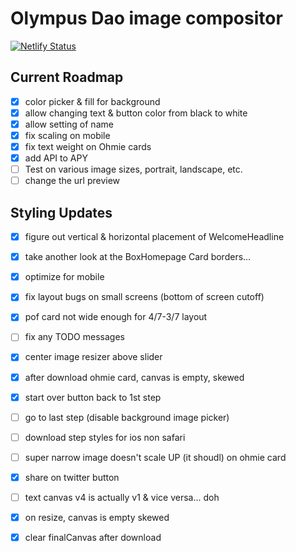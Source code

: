 # Olympus Dao image compositor

[![Netlify Status](https://api.netlify.com/api/v1/badges/92a140a3-d170-4b8f-b19c-30cc2ebf1e90/deploy-status)](https://app.netlify.com/sites/sharp-lichterman-549b48/deploys)

## Current Roadmap

- [x] color picker & fill for background
- [x] allow changing text & button color from black to white
- [x] allow setting of name
- [x] fix scaling on mobile
- [X] fix text weight on Ohmie cards
- [X] add API to APY
- [ ] Test on various image sizes, portrait, landscape, etc.
- [ ] change the url preview

## Styling Updates

- [X] figure out vertical & horizontal placement of WelcomeHeadline
- [X] take another look at the BoxHomepage Card borders...

- [X] optimize for mobile
- [X] fix layout bugs on small screens (bottom of screen cutoff)
- [X] pof card not wide enough for 4/7-3/7 layout
- [ ] fix any TODO messages

- [X] center image resizer above slider
- [X] after download ohmie card, canvas is empty, skewed

- [X] start over button back to 1st step
- [ ] go to last step (disable background image picker)
- [ ] download step styles for ios non safari
- [ ] super narrow image doesn't scale UP (it shoudl) on ohmie card

- [X] share on twitter button

- [ ] text canvas v4 is actually v1 & vice versa... doh

- [X] on resize, canvas is empty skewed
- [X] clear finalCanvas after download